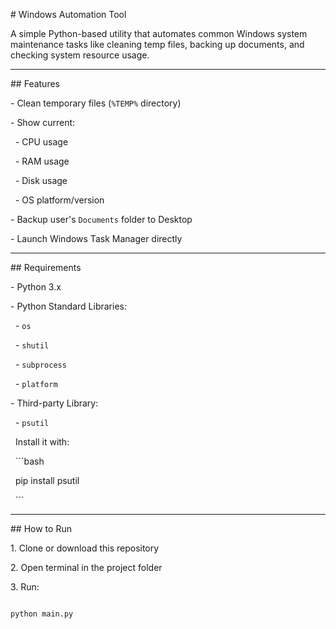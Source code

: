 \# Windows Automation Tool



A simple Python-based utility that automates common Windows system maintenance tasks like cleaning temp files, backing up documents, and checking system resource usage.



---



\## Features



\- Clean temporary files (`%TEMP%` directory)

\- Show current:

&nbsp; - CPU usage

&nbsp; - RAM usage

&nbsp; - Disk usage

&nbsp; - OS platform/version

\- Backup user's `Documents` folder to Desktop

\- Launch Windows Task Manager directly



---



\## Requirements



\- Python 3.x

\- Python Standard Libraries:

&nbsp; - `os`

&nbsp; - `shutil`

&nbsp; - `subprocess`

&nbsp; - `platform`

\- Third-party Library:

&nbsp; - `psutil`  

&nbsp;   Install it with:



&nbsp;   ```bash

&nbsp;   pip install psutil

&nbsp;   ```



---



\## How to Run



1\. Clone or download this repository

2\. Open terminal in the project folder

3\. Run:



```bash

python main.py



